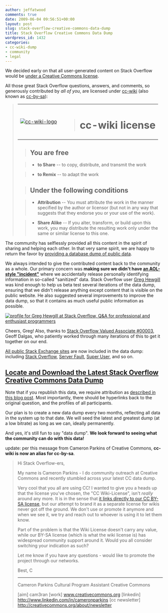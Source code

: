 ```yaml
---
author: jeffatwood
comments: true
date: 2009-06-04 09:56:51+00:00
layout: post
slug: stack-overflow-creative-commons-data-dump
title: Stack Overflow Creative Commons Data Dump
wordpress_id: 1432
categories:
- cc-wiki-dump
- community
- legal
---
```



We decided early on that all user-generated content on Stack Overflow would be [under a Creative Commons license](http://blog.stackoverflow.com/2008/05/now-licensed-under-creative-commons/).



All those great Stack Overflow questions, answers, and comments, so generously contributed by _all of you_, are licensed under [cc-wiki](http://creativecommons.org/licenses/by-sa/3.0/) (also known as [cc-by-sa](http://creativecommons.org/licenses/by-sa/3.0/)):





<blockquote>

> 
> 
<table >
<tr >

> <td >
[![cc-wiki-logo](http://blog.stackoverflow.com/wp-content/uploads/cc-wiki-logo.png)](http://creativecommons.org/licenses/by-sa/3.0/)

> </td>

> <td style="padding-left:20px;" >

> 
> # cc-wiki license
> 
> 

> </td>
</table>

> 
> 

> 
> ## You are free
> 
> 

> 
> 

> 
> 

>   * **to Share** -- to copy, distribute, and transmit the work

>   * **to Remix** -- to adapt the work


> 
> 

> 
> ## Under the following conditions
> 
> 

> 
> 

> 
> 

>   * **Attribution** -- You must attribute the work in the manner specified by the author or licensor (but not in any way that suggests that they endorse you or your use of the work).

>   * **Share Alike** -- If you alter, transform, or build upon this work, you may distribute the resulting work only under the same or similar license to this one.

</blockquote>





The community has selflessly provided all this content in the spirit of sharing and helping each other. In that very same spirit, we are happy to return the favor by [providing a database dump of public data](http://stackoverflow.uservoice.com/pages/1722-general/suggestions/25013-provide-a-database-dump-of-public-data). 



We always intended to give the contributed content back to the community as a whole. Our primary concern was **making sure we didn't have [an AOL-style "incident"](http://www.freedom-to-tinker.com/blog/felten/great-now-theyll-ineveri-give-us-data)** where we accidentally release personally identifying information in so-called "sanitized" data. Stack Overflow user [Greg Hewgill](http://stackoverflow.com/users/893/greg-hewgill) was kind enough to help us beta test several iterations of the data dump, ensuring that we didn't release anything except content that is visible on the public website. He also suggested several improvements to improve the data dump, so that it contains as much useful public information as possible.



[![profile for Greg Hewgill at Stack Overflow, Q&A for professional and enthusiast programmers](http://stackoverflow.com/users/flair/893.png)](http://stackoverflow.com/users/893/greg-hewgill)



Cheers, Greg! Also, thanks to [Stack Overflow Valued Associate #00003](http://blog.stackoverflow.com/2009/05/welcome-stack-overflow-valued-associate-00003/), Geoff Dalgas, who patiently worked through many iterations of this to get it together on our end.



[All public Stack Exchange sites](http://stackexchange.com/sites) are now included in the data dump: including [Stack Overflow](http://stackoverflow.com), [Server Fault](http://serverfault.com), [Super User](http://superuser.com), and so on.





## [Locate and Download the Latest Stack Overflow Creative Commons Data Dump](http://blog.stackoverflow.com/category/cc-wiki-dump/)





Note that if you republish this data, we require attribution as [described in this blog post](http://blog.stackoverflow.com/2009/06/attribution-required/). Most importantly, there should be hyperlinks back to the original question, and the profiles of all participants.



Our plan is to create a new data dump every two months, reflecting all data in the system up to that date. We will seed the latest and greatest dump (at a low bitrate) as long as we can, ideally permanently.



And yes, it's still fun to say "data dump". **We look forward to seeing what the community can do with this data!**



update: per this message from Cameron Parkins of Creative Commons, **cc-wiki is now an alias for cc-by-sa**.





<blockquote>
Hi Stack Overflow-ers,

> 
> 
My name is Cameron Parkins - I do community outreach at Creative Commons and recently stumbled across your latest CC data dump.

> 
> 
Very cool that you all are using CC! I wanted to give you a heads up that the license you've chosen, the "CC Wiki-License", isn't _really_ around any more. It is in the sense that [it links directly to our CC BY-SA license](http://creativecommons.org/licenses/by-sa/3.0/), but our attempt to brand it as a separate license for wikis never got off the ground. We don't use or promote it anymore and when we see it, we try and reach out to whoever is using it to let them know.

> 
> 
Part of the problem is that the Wiki License doesn't carry any value, while our BY-SA license (which is what the wiki license is) has widespread community support around it. Would you all consider switching your indication as such?

> 
> 
Let me know if you have any questions - would like to promote the project through our networks.

> 
> 
Best,
C

> 
> 
---
Cameron Parkins
Cultural Program Assistant
Creative Commons

> 
> 
[aim] cam3ran
[work] www.creativecommons.org
[linkedin] http://www.linkedin.com/in/cameronparkins
[cc newsletter] http://creativecommons.org/about/newsletter
</blockquote>



